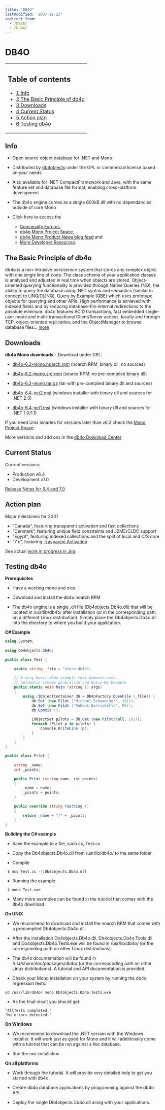 ```yaml
---
title: "DB4O"
lastmodified: '2007-11-23'
redirect_from:
  - /DB4O/
  - /Db4o/
---
```


DB4O
====

<table>
<col width="100%" />
<tbody>
<tr class="odd">
<td align="left"><h2>Table of contents</h2>
<ul>
<li><a href="#info">1 Info</a></li>
<li><a href="#the-basic-principle-of-db4o">2 The Basic Principle of db4o</a></li>
<li><a href="#downloads">3 Downloads</a></li>
<li><a href="#current-status">4 Current Status</a></li>
<li><a href="#action-plan">5 Action plan</a></li>
<li><a href="#testing-db4o">6 Testing db4o</a></li>
</ul></td>
</tr>
</tbody>
</table>

Info
----

-   Open source object database for .NET and Mono

-   Distributed by [db4objects](http://www.db4o.com?src=Mono) under the GPL or commercial license based on your needs

-   Also available for .NET CompactFramework and Java, with the same feature set and database file format, enabling cross-platform development

-   The db4o engine comes as a single 600kB dll with no dependancies outside of core Mono

-   Click here to access the
    -   [Community Forums](http://developer.db4o.com/forums/),
    -   [db4o Mono Project Space](http://developer.db4o.com/ProjectSpaces/view.aspx/Mono),
    -   [db4o Mono Product News blog feed](http://forums.db4o.com/blogs/product_news/archive/category/1008.aspx) and
    -   [More Developer Resources](http://developer.db4o.com).

The Basic Principle of db4o
---------------------------

db4o is a non-intrusive persistence system that stores any complex object with one single line of code. The class schema of your application classes is analysed and adjusted in real time when objects are stored. Object-oriented querying functionality is provided through Native Queries (NQ), the ability to query the database using .NET syntax and semantics (similar in concept to LINQ/DLINQ), Query by Example (QBE) which uses prototype objects for querying and other APIs. High performance is achieved with indexed fields and by reducing database-file-internal redirections to the absolute minimum. db4o features ACID transactions, fast embedded single-user mode and multi-transactional Client/Server access, locally and through TCP, object-oriented replication, and the ObjectManager to browse database files... [more](http://www.db4o.com/about/productinformation/)

Downloads
---------

**db4o Mono downloads** - Download under GPL:

-   [db4o-6.2-mono.noarch.rpm](http://www.db4o.com/downloads/db4o-6.2-mono.noarch.rpm) (noarch RPM, binary dll, no sources)

-   [db4o-6.2-mono.src.rpm](http://www.db4o.com/downloads/db4o-6.2-mono.src.rpm) (source RPM, no pre-compiled binary dll)

-   [db4o-6.2-mono.tar.gz](http://www.db4o.com/downloads/db4o-6.2-mono.tar.gz) (tar with pre-compiled binary dll and sources)

-   [db4o-6.4-net2.msi](http://www.db4o.com/downloads/db4o-6.4-net2.msi) (windows installer with binary dll and sources for .NET 2.0)

-   [db4o-6.4-net1.msi](http://www.db4o.com/downloads/db4o-6.4-net1.msi) (windows installer with binary dll and sources for .NET 1.0/1.1)

If you need Unix binaries for versions later than v6.2 check the [Mono Project Space](http://developer.db4o.com/ProjectSpaces/view.aspx/Mono)

More versions and add ons in the [db4o Download Center](http://downloads.db4o.com)

Current Status
--------------

Current versions:

-   Production v6.4
-   Development v7.0

[Release Notes for 6.4 and 7.0](http://developer.db4o.com/blogs/product_news/archive/2007/11/13/release-notes-for-6-4-prod-and-7-0-dev.aspx)

Action plan
-----------

Major milestones for 2007

-   "Canada", featuring transparent activation and fast collections
-   "Denmark", featuring unique field constraints and J2ME/CLDC support
-   "Egypt", featuring indexed collections and the split of local and C/S core
-   "7.x", featuring [Trasparent Activation](http://developer.db4o.com/blogs/product_news/archive/2007/11/12/the-7th-dimension.aspx)

See actual [work in progress in Jira](http://tracker.db4o.com/jira/secure/Dashboard.jspa)

Testing db4o
------------

**Prerequisites**

-   Have a working mono and mcs

-   Download and install the db4o noarch RPM

-   The db4o engine is a single .dll file (Db4objects.Db4o.dll) that will be located in /usr/lib/db4o/ after installation (or in the corresponding path on a different Linux distribution). Simply place the Db4objects.Db4o.dll into the directory to where you build your application.

**C# Example**

``` csharp
using System;
 
using Db4objects.Db4o;
 
public class Test {
 
    static string _file = "store.db4o";
 
    // A very basic db4o example that demonstrates
    // automatic schema generation and Query-By-Example
    public static void Main (string [] args)
    {
        using (IObjectContainer db = Db4oFactory.OpenFile (_file)) {
            db.Set (new Pilot ("Michael Schumacher", 101));
            db.Set (new Pilot ("Rubens Barrichello", 99));
            db.Commit ();
 
            IObjectSet pilots = db.Get (new Pilot(null, 101));
            foreach (Pilot p in pilots) {
                Console.WriteLine (p);
            }
        }
    }
}
 
public class Pilot {
 
    string _name;
    int _points;
 
    public Pilot (string name, int points)
    {
        _name = name;
        _points = points;
    }
 
    public override string ToString ()
    {
        return _name + "/" + _points;
    }
}
```

**Building the C# example**

-   Save the example to a file, such as, Test.cs

-   Copy the Db4objects.Db4o.dll from /usr/lib/db4o/ to the same folder

-   Compile

<!-- -->

     $ mcs Test.cs -r:Db4objects.Db4o.dll

-   Running the example:

<!-- -->

     $ mono Test.exe

-   Many more examples can be found in the tutorial that comes with the db4o download.

**On UNIX**

-   We recommend to download and install the noarch RPM that comes with a precompiled Db4objects.Db4o.dll.

-   After the installation Db4objects.Db4o.dll, Db4objects.Db4o.Tools.dll and Db4objects.Db4o.Tests.exe will be found in /usr/lib/db4o/ (or the corresponding path on other Linux distributions).

-   The db4o documentation will be found in /usr/share/doc/packages/db4o/ (or the corresponding path on other Linux distributions). A tutorial and API documentation is provided.

-   Check your Mono installation on your system by running the db4o regression tests.

<!-- -->

    cd /usr/lib/db4o/ mono Db4objects.Db4o.Tests.exe

-   As the final result you should get:

<!-- -->

    "AllTests completed."
    "No errors detected."

 **On Windows**

-   We recommend to download the .NET version with the Windows installer. It will work just as good for Mono and it will additionally come with a tutorial that can be run against a live database.

-   Run the msi installation.

**On all platforms**

-   Work through the tutorial. It will provide very detailed help to get you started with db4o.

-   Create db4o database applications by programming against the db4o API.

-   Deploy the single Db4objects.Db4o.dll along with your applications.
